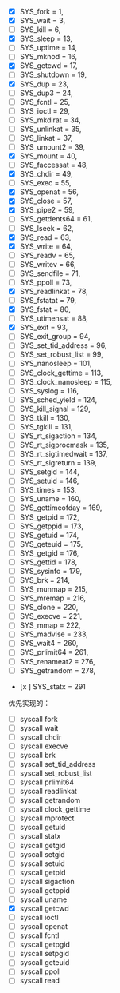- [x] SYS_fork = 1,
- [x] SYS_wait = 3,
- [ ] SYS_kill = 6,
- [x] SYS_sleep = 13,
- [ ] SYS_uptime = 14,
- [ ] SYS_mknod = 16,
- [x] SYS_getcwd = 17,
- [ ] SYS_shutdown = 19,
- [x] SYS_dup = 23,
- [ ] SYS_dup3 = 24,
- [ ] SYS_fcntl = 25,
- [ ] SYS_ioctl = 29,
- [ ] SYS_mkdirat = 34,
- [ ] SYS_unlinkat = 35,
- [ ] SYS_linkat = 37,
- [ ] SYS_umount2 = 39,
- [x] SYS_mount = 40,
- [ ] SYS_faccessat = 48,
- [x] SYS_chdir = 49,
- [ ] SYS_exec = 55,
- [x] SYS_openat = 56,
- [x] SYS_close = 57,
- [x] SYS_pipe2 = 59,
- [ ] SYS_getdents64 = 61,
- [ ] SYS_lseek = 62,
- [x] SYS_read = 63,
- [x] SYS_write = 64,
- [ ] SYS_readv = 65,
- [ ] SYS_writev = 66,
- [ ] SYS_sendfile = 71,
- [ ] SYS_ppoll = 73,
- [x] SYS_readlinkat = 78,
- [ ] SYS_fstatat = 79,
- [x] SYS_fstat = 80,
- [ ] SYS_utimensat = 88,
- [x] SYS_exit = 93,
- [ ] SYS_exit_group = 94,
- [ ] SYS_set_tid_address = 96,
- [ ] SYS_set_robust_list = 99,
- [ ] SYS_nanosleep = 101,
- [ ] SYS_clock_gettime = 113,
- [ ] SYS_clock_nanosleep = 115,
- [ ] SYS_syslog = 116,
- [ ] SYS_sched_yield = 124,
- [ ] SYS_kill_signal = 129,
- [ ] SYS_tkill = 130,
- [ ] SYS_tgkill = 131,
- [ ] SYS_rt_sigaction = 134,
- [ ] SYS_rt_sigprocmask = 135,
- [ ] SYS_rt_sigtimedwait = 137,
- [ ] SYS_rt_sigreturn = 139,
- [ ] SYS_setgid = 144,
- [ ] SYS_setuid = 146,
- [ ] SYS_times = 153,
- [ ] SYS_uname = 160,
- [ ] SYS_gettimeofday = 169,
- [ ] SYS_getpid = 172,
- [ ] SYS_getppid = 173,
- [ ] SYS_getuid = 174,
- [ ] SYS_geteuid = 175,
- [ ] SYS_getgid = 176,
- [ ] SYS_gettid = 178,
- [ ] SYS_sysinfo = 179,
- [ ] SYS_brk = 214,
- [ ] SYS_munmap = 215,
- [ ] SYS_mremap = 216,
- [ ] SYS_clone = 220,
- [ ] SYS_execve = 221,
- [ ] SYS_mmap = 222,
- [ ] SYS_madvise = 233,
- [ ] SYS_wait4 = 260,
- [ ] SYS_prlimit64 = 261,
- [ ] SYS_renameat2 = 276,
- [ ] SYS_getrandom = 278,
- [x ] SYS_statx = 291



优先实现的：
- [ ] syscall fork            
- [ ] syscall wait            
- [ ] syscall chdir           
- [ ] syscall execve          
- [ ] syscall brk             
- [ ] syscall set_tid_address 
- [ ] syscall set_robust_list 
- [ ] syscall prlimit64       
- [ ] syscall readlinkat      
- [ ] syscall getrandom       
- [ ] syscall clock_gettime         
- [ ] syscall mprotect        
- [ ] syscall getuid          
- [ ] syscall statx           
- [ ] syscall getgid          
- [ ] syscall setgid          
- [ ] syscall setuid          
- [ ] syscall getpid          
- [ ] syscall sigaction       
- [ ] syscall getppid         
- [ ] syscall uname           
- [x] syscall getcwd          
- [ ] syscall ioctl           
- [ ] syscall openat          
- [ ] syscall fcntl           
- [ ] syscall getpgid         
- [ ] syscall setpgid         
- [ ] syscall geteuid         
- [ ] syscall ppoll           
- [ ] syscall read
